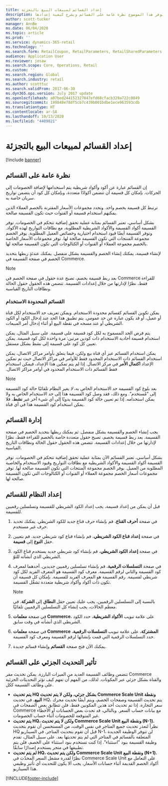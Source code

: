 ```yaml
---
title: إعداد القسائم لمبيعات البيع بالتجزئة
description: يوفر هذا الموضوع نظرة عامة على القسائم ويشرح كيفية إعدادها.
author: scott-tucker
manager: AnnBe
ms.date: 06/04/2020
ms.topic: article
ms.prod: ''
ms.service: dynamics-365-retail
ms.technology: ''
ms.search.form: RetailCoupon, RetailParameters, RetailSharedParameters
audience: Application User
ms.reviewer: josaw
ms.search.scope: Core, Operations, Retail
ms.custom: ''
ms.search.region: Global
ms.search.industry: retail
ms.author: scotttuc
ms.search.validFrom: 2017-06-30
ms.dyn365.ops.version: July 2017 update
ms.openlocfilehash: a07bed244152327047efd68cfacb329a722c0049
ms.sourcegitcommit: 199848e78df5cb7c439b001bdbe1ece963593cdb
ms.translationtype: HT
ms.contentlocale: ar-SA
ms.lasthandoff: 10/13/2020
ms.locfileid: "4409821"
---
```

# <a name="set-up-coupons-for-retail-sales"></a>إعداد القسائم لمبيعات البيع بالتجزئة

[!include [banner](includes/banner.md)]

## <a name="overview-of-coupons"></a>نظرة عامة على القسائم

إن القسائم عبارة عن أكود وأكواد شريطية يتم استخدامها لإضافة الخصومات إلى الحركات. بإمكان كل قسيمة أن تتضمن أكوادًا متعددة، وبإمكان كل كود أن يتضمن تواريخ سريان خاصة به.

ترتبط كل قسيمة بخصم واحد. وتحدد مجموعات الأسعار المقترنة بالخصم العملاء الذين يمكنهم استخدام قسيمة أو القنوات حيث تكون القسيمة صالحة.

بشكل أساسي، تعتبر القسائم بمثابة عملية تحقق إضافية تتحكم في الخصومات. توفر القسيمة أكواد القسيمة والأكواد الشريطية المطلوبة، مع نطاقات التواريخ لهذه الأكواد. وتوفر القسيمة أيضًا قيود استخدام اختيارية وخصائص العميل المطلوبة. يوفر الخصم مجموعة المنتجات التي تكون القسيمة صالحة لها. توفر مجموعات الأسعار الخاصة بالخصم مجموعة العملاء أو القنوات أو الكتالوجات التي تكون القسيمة صالحة لها.

لإنشاء قسيمة، يمكنك إنشاء الخصم والقسيمة بشكل منفصل. يمكنك عندئذٍ ربطها بتحديد الخصم في صفحة القسيمة في Commerce.

> [!NOTE]
> بعد ربط قسيمة بخصم، تصبح عدة حقول في صفحة الخصم في Commerce للقراءة فقط، نظرًا لإدارتها من خلال إعدادات القسيمة. تتضمن هذه الحقول حقول الحالة ونطاقات التاريخ القياسية.

### <a name="limited-use-coupons"></a>القسائم المحدودة الاستخدام

يمكن تكوين القسائم كقسائم محدودة الاستخدام. ويمكن تعريف حد الاستخدام لكل قناة أو عميل، أو قد يكون عبارة عن حد عمومي. يتم تطبيق هذا الحد عند إدخال الكود أو الكود الشريطي أو عند مسحه في نقطة البيع أو أثناء إدخال أمر المبيعات.

يتم فرض الحد المسموح به لكل كود قسيمة على قسيمة. على سبيل المثال، يمكن استخدام قسيمة أحادية الاستخدام ذات كودين مرتين: مرة واحدة لكل كود قسيمة. يمكن تعيين كل كود على قسيمة إلى نشط بشكل مستقل.

يمكن استخدام القسائم عبر أي قناة بيع ولكن، فيما يتعلق بأوامر مراكز الاتصال، يمكن استخدام القسائم ذات الاستخدام المحدود فقط للأوامر في مراكز الاتصال حيث تم تمكين الإعداد **اكتمال الأمر‬‏‫** في مركز الاتصال. إذا لم يتم تمكين هذا الإعداد، فيمكن استخدام فقط القسائم ذات الاستخدام المحدود في أوامر مراكز الاتصال.

> [!NOTE]
> بعد بلوغ كود القسيمة حد الاستخدام الخاص به، *لا* يغير النظام تلقائيًا حالة كود القسيمة إلى "مُستخدم". ومع ذلك، فقد وصل كود القسيمة هذا إلى حد الاستخدام الخاص به ولا يمكن استخدامه. إذا تم تعيين حالة كود القسيمة يدويًا إلى أي شيء آخر غير **نشط**، فلا يمكن استخدام كود القسيمة هذا في أي قناة.  

## <a name="managing-coupons"></a>إدارة القسائم

يجب إنشاء الخصم والقسيمة بشكل منفصل. ثم يمكنك ربطها بتحديد الخصم في صفحة القسيمة. بعد ربط قسيمة بخصم، تصبح حقول متعددة خاصة بالخصم للقراءة فقط، نظرًا لإدارتها من خلال إعدادات القسيمة. تتضمن هذه الحقول حقول الحالة ونطاقات التاريخ القياسية.

بشكل أساسي، تعتبر القسائم الآن بمثابة عملية تحقق إضافية تتحكم في الخصومات. توفر القسيمة أكواد القسيمة والأكواد الشريطية مع نطاقات التواريخ وقيود الاستخدام والخاصية المطلوبة من العميل. يوفر الخصم مجموعة المنتجات التي تكون القسيمة صالحة لها. توفر مجموعات أسعار الخصم مجموعة العملاء أو القنوات أو الكتالوجات التي تكون القسيمة صالحة لها.

## <a name="system-setup-for-coupons"></a>إعداد النظام للقسائم

قبل أن يمكن من إعداد قسيمة، يجب إعداد الكود الشريطي للقسيمة وتسلسلين رقميين للقسيمة.

1. في صفحة **أحرف القناع**، قم بإنشاء حرف قناع جديد للكود الشريطي. يمكنك تحديد حرف غير مستخدم.
2. في صفحة **إعداد قناع الكود الشريطي**، قم بإنشاء قناع كود شريطي جديد. قم بتعيين حقل **النوع** إلى **قسيمة**.
3. في صفحة **إعداد الكود الشريطي**، قم بإنشاء كود شريطي جديد يستخدم قناع الكود الشريطي الذي أنشأته للتوّ.
4. في صفحة **التسلسلات الرقمية**، قم بإنشاء تسلسلين رقميين جديدين. أحدهما لمعرف كود القسيمة والثاني لرقم القسيمة. معرف كود القسيمة هو المعرف الفريد لكل كود شريطي لقسيمة. رقم القسيمة هو المعرف الفريد للقسيمة. بإمكان كل قسيمة أن تكون ذات أكواد وأكواد شريطية متعددة تشغّل القسيمة.

    > [!NOTE]
    > بالنسبة إلى التسلسلين الرقميين، يجب عليك تعيين حقل **النطاق** إلى **الشركة**. في معظم الحالات، يجب إنشاء كل التسلسلين الرقميين تلقائيًا.

5. في صفحة **معلمات Commerce‬**، على علامة تبويب **الأكواد الشريطية**، حدد الكود الشريطي الذي أنشأته في وقت سابق.
6. في صفحة **معلمات Commerce المشتركة**، على علامة تبويب **التسلسلات الرقمية**، حدد التسلسلات الرقمية التي قمت بإنشائها لرقم القسيمة ومعرف كود القسيمة.
7. يمكنك الآن فتح صفحة **القسائم** وإنشاء قسائم جديدة.

## <a name="the-effect-of-partial-updates-on-coupons"></a>تأثير التحديث الجزئي على القسائم

تتضمن وظائف القسيمة العديد من الميزات البارزة. يمكن تحديث مقر  Commerce والقناة بشكل جزئي عبر المكونات. لذلك، من المهم أن تفهم كيف تؤثر التحديثات الجزئية على وظائف القسيمة ككل.

- **يتم تحديث HQ بشكل جزئي، ولكن لا يتم تحديث Commerce Scale Unit ونقطة البيع.** في تحديث HQ، يتم تحديث القسيمة وصفحات الخصم، ويتم أيضًا تحديث محرك سعر التجارة. إذا تم تحديث أحد هذين المكونين فقط، فلن تتطابق بعض الصفحات في Commerce مع بيانات حساب السعر. وبالتالي، قد تحدث بعض الحسابات أو الأخطاء غير المتوقعة للخصومات أثناء حساب الخصومات.
- **يتم تحديث HQ، ولكن لا يتم تحديث Commerce Scale Unit ونقطة البيع (N-1).** نظراً لتعذر تحديث جميع المتاجر في نفس الوقت، من المستحسن أن تقوم بتحديث HQ قبل أن تقوم بتحديث المتاجر. في السيناريو N-1، لن تتوفر الوظيفة الجديدة المتعلقة بالقسائم في المتاجر التي لم يتم تحديثها بعد. على سبيل المثال، تقدم وظيفة القسيمة بنود "استثناء". إذا كنت تستخدم بنود استثناء على الخصم، فلن يتم تطبيقها في متجر يستخدم إصدارًا سابقًا.
- **لم يتم تحديث HQ، ولكن يتم تحديث Commerce Scale Unit ونقطة البيع (N+1).** نظرًا لقدرة مشغل السعر المحدّث في Commerce Scale Unit على التعامل مع أكواد الخصم القديمة أثناء حسابات الأسعار، يجب ألا يكون للتحديث أي تأثير وظيفي هذا السيناريو.


[!INCLUDE[footer-include](../includes/footer-banner.md)]